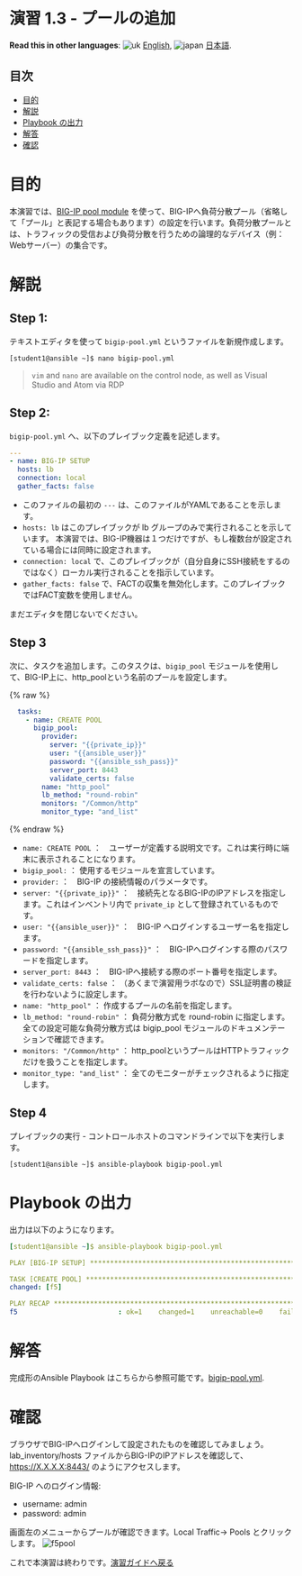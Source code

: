 # 演習 1.3 - プールの追加

**Read this in other languages**: ![uk](../../../images/uk.png) [English](README.md),  ![japan](../../../images/japan.png) [日本語](README.ja.md).

## 目次

- [目的](#目的)
- [解説](#解説)
- [Playbook の出力](#Playbookの出力)
- [解答](#解答)
- [確認](#確認)

# 目的

本演習では、[BIG-IP pool module](https://docs.ansible.com/ansible/latest/modules/bigip_pool_module.html) を使って、BIG-IPへ負荷分散プール（省略して「プール」と表記する場合もあります）の設定を行います。負荷分散プールとは、トラフィックの受信および負荷分散を行うための論理的なデバイス（例：Webサーバー）の集合です。

# 解説

## Step 1:

テキストエディタを使って `bigip-pool.yml` というファイルを新規作成します。

```
[student1@ansible ~]$ nano bigip-pool.yml
```

>`vim` and `nano` are available on the control node, as well as Visual Studio and Atom via RDP

## Step 2:

`bigip-pool.yml` へ、以下のプレイブック定義を記述します。

``` yaml
---
- name: BIG-IP SETUP
  hosts: lb
  connection: local
  gather_facts: false
```

- このファイルの最初の `---` は、このファイルがYAMLであることを示します。
- `hosts: lb` はこのプレイブックが lb グループのみで実行されることを示しています。 本演習では、BIG-IP機器は１つだけですが、もし複数台が設定されている場合には同時に設定されます。
- `connection: local` で、このプレイブックが（自分自身にSSH接続をするのではなく）ローカル実行されることを指示しています。
- `gather_facts: false` で、FACTの収集を無効化します。このプレイブックではFACT変数を使用しません。  

まだエディタを閉じないでください。

## Step 3

次に、タスクを追加します。このタスクは、`bigip_pool` モジュールを使用して、BIG-IP上に、http_poolという名前のプールを設定します。

{% raw %}
``` yaml
  tasks:
    - name: CREATE POOL
      bigip_pool:
        provider:
          server: "{{private_ip}}"
          user: "{{ansible_user}}"
          password: "{{ansible_ssh_pass}}"
          server_port: 8443
          validate_certs: false
        name: "http_pool"
        lb_method: "round-robin"
        monitors: "/Common/http"
        monitor_type: "and_list"

```

{% endraw %}

- `name: CREATE POOL` ：　ユーザーが定義する説明文です。これは実行時に端末に表示されることになります。
- `bigip_pool:` ： 使用するモジュールを宣言しています。
- `provider:` ：　BIG-IP の接続情報のパラメータです。
- `server: "{{private_ip}}"` ：　接続先となるBIG-IPのIPアドレスを指定します。これはインベントリ内で `private_ip` として登録されているものです。
- `user: "{{ansible_user}}"` ：　BIG-IP へログインするユーザー名を指定します。
- `password: "{{ansible_ssh_pass}}"` ：　BIG-IPへログインする際のパスワードを指定します。
- `server_port: 8443` ：　BIG-IPへ接続する際のポート番号を指定します。
- `validate_certs: false` ： （あくまで演習用ラボなので）SSL証明書の検証を行わないように設定します。
- `name: "http_pool"` ： 作成するプールの名前を指定します。
- `lb_method: "round-robin"`  ： 負荷分散方式を round-robin に指定します。全ての設定可能な負荷分散方式は bigip_pool モジュールのドキュメンテーションで確認できます。
- `monitors: "/Common/http"` ： http_poolというプールはHTTPトラフィックだけを扱うことを指定します。
- `monitor_type: "and_list"` ： 全てのモニターがチェックされるように指定します。

## Step 4

プレイブックの実行 - コントロールホストのコマンドラインで以下を実行します。

```
[student1@ansible ~]$ ansible-playbook bigip-pool.yml
```

# Playbook の出力

出力は以下のようになります。

```yaml
[student1@ansible ~]$ ansible-playbook bigip-pool.yml

PLAY [BIG-IP SETUP] ************************************************************

TASK [CREATE POOL] *************************************************************
changed: [f5]

PLAY RECAP *********************************************************************
f5                         : ok=1    changed=1    unreachable=0    failed=0
```

# 解答

完成形のAnsible Playbook はこちらから参照可能です。[bigip-pool.yml](./bigip-pool.yml).

# 確認

ブラウザでBIG-IPへログインして設定されたものを確認してみましょう。lab_inventory/hosts ファイルからBIG-IPのIPアドレスを確認して、https://X.X.X.X:8443/ のようにアクセスします。

BIG-IP へのログイン情報:
- username: admin
- password: admin

画面左のメニューからプールが確認できます。Local Traffic-> Pools とクリックします。
![f5pool](pool.png)

これで本演習は終わりです。[演習ガイドへ戻る](../README.ja.md)
